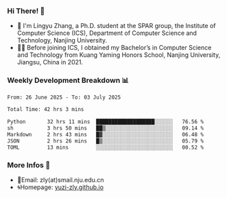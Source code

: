 ### Hi There! 👋 
- 🐳 I'm Lingyu Zhang, a Ph.D. student at the SPAR group, the Institute of Computer Science (ICS), Department of Computer Science and Technology, Nanjing University.
- 🧑‍🎓 Before joining ICS, I obtained my Bachelor’s in Computer Science and Technology from Kuang Yaming Honors School, Nanjing University, Jiangsu, China in 2021.

### Weekly Development Breakdown :bar_chart:

<!--START_SECTION:waka-->

```txt
From: 26 June 2025 - To: 03 July 2025

Total Time: 42 hrs 3 mins

Python       32 hrs 11 mins  ███████████████████░░░░░░   76.56 %
sh           3 hrs 50 mins   ██▒░░░░░░░░░░░░░░░░░░░░░░   09.14 %
Markdown     2 hrs 43 mins   █▓░░░░░░░░░░░░░░░░░░░░░░░   06.48 %
JSON         2 hrs 26 mins   █▒░░░░░░░░░░░░░░░░░░░░░░░   05.79 %
TOML         13 mins         ░░░░░░░░░░░░░░░░░░░░░░░░░   00.52 %
```

<!--END_SECTION:waka-->

<!--
### Github Contributions :octocat:

![](https://raw.githubusercontent.com/yuzi-zly/yuzi-zly/output/github-contribution-grid-snake.svg)              
-->

### More Infos 📖

- 📧Email: zly(at)smail.nju.edu.cn
- 🌀Homepage: [yuzi-zly.github.io](https://yuzi-zly.github.io/)
